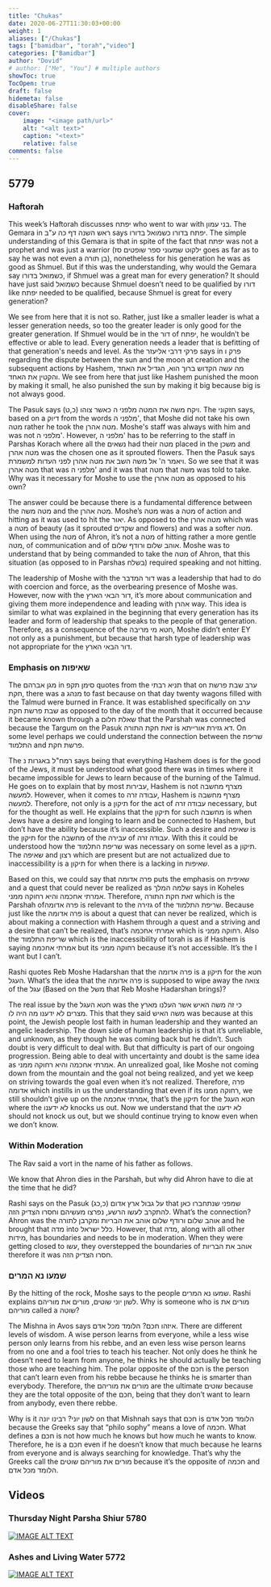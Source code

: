 ```yaml
---
title: "Chukas"
date: 2020-06-27T11:30:03+00:00
weight: 1
aliases: ["/Chukas"]
tags: ["bamidbar", "torah","video"]
categories: ["Bamidbar"]
author: "Dovid"
# author: ["Me", "You"] # multiple authors
showToc: true
TocOpen: true
draft: false
hidemeta: false
disableShare: false
cover:
    image: "<image path/url>"
    alt: "<alt text>"
    caption: "<text>"
    relative: false
comments: false
---
```

 ## 5779
 ### Haftorah
 This week’s Haftorah discusses יפתח who went to war with בני עמון. The Gemara in ראש השנה דף כה ע"ב says יפתח בדורו כשמואל בדורו. The simple understanding of this Gemara is that in spite of the fact that יפתח was not a prophet and was just a warrior (ילקוט שמעוני ספר שופטים סז goes as far as to say he was not even a בן תורה), nonetheless for his generation he was as good as Shmuel. But if this was the understanding, why would the Gemara say כשמואל בדורו, if Shmuel was a great man for every generation? It should have just said כשמואל because Shmuel doesn’t need to be qualified by דורו like יפתח needed to be qualified, because Shmuel is great for every generation?

 We see from here that it is not so. Rather, just like a smaller leader is what a lesser generation needs, so too the greater leader is only good for the greater generation. If Shmuel would be in the דור of יפתח, he wouldn’t be effective or able to lead. Every generation needs a leader that is befitting of that generation's needs and level. As the פרקי דרבי אליעזר says in פרק ו regarding the dispute between the sun and the moon at creation and the subsequent actions by Hashem, מה עשה הקדוש ברוך הוא, הגדיל את האחד והקטין את האחד. We see from here that just like Hashem punished the moon by making it small, he also punished the sun by making it big because big is not always good.

 The Pasuk says ויקח משה את המטה מלפני ה כאשר צוהו (כ,ט). The חזקוני says, based on a דיוק from the words מלפני ה', that Moshe did not take his own מטה rather he took the מטה אהרן. Moshe's staff was always with him and was not מלפני ה'. However, מלפני ה' has to be referring to the staff in Parshas Korach where all the נשאים had their מטה placed in the משכן and מטה אהרן was the chosen one as it sprouted flowers. Then the Pasuk says ויאמר ה' אל משה השב את מטה אהרן לפני העדות למשמרת. So we see that it was מטה אהרן that was מלפני ה' and it was that מטה that משה was told to take. Why was it necessary for Moshe to use the מטה אהרן as opposed to his own?

 The answer could be because there is a fundamental difference between the מטה משה and the מטה אהרן. Moshe’s מטה was a מטה of action and hitting as it was used to hit the יאור. As opposed to the מטה אהרן which was a מטה of beauty (as it sprouted שקדים and flowers) and was a softer מטה. When using the מטה of Ahron, it’s not a מטה of hitting rather a more gentle מטה, of communication and of אוהב שלום ורודף שלום. Moshe was to understand that by being commanded to take the מטה of Ahron, that this situation (as opposed to in Parshas בשלח) required speaking and not hitting.

 The leadership of Moshe with the דור המדבר was a leadership that had to do with coercion and force, as the overbearing presence of Moshe was. However, now with the דור הבאי הארץ, it’s more about communication and giving them more independence and leading with אהרן way. This idea is similar to what was explained in the beginning that every generation has its leader and form of leadership that speaks to the people of that generation. Therefore, as a consequence of the חטא מי מריבה, Moshe didn’t enter EY not only as a punishment, but because that harsh type of leadership was not appropriate for the דור הבאי הארץ.  
 ### Emphasis on שאיפות
 The מגן אברהם in סימן תקפ quotes from the תניא רבתי that on ערב שבת פרשת חקת, there was a מנהג to fast because on that day twenty wagons filled with the Talmud were burned in France. It was established specifically on ערב שבת פרשת חקת as opposed to the day of the month that it occurred because it became known through a שאלת חלום that the Parshah was connected because the Targum on the Pasuk זאת חקת התורה is דא גזירת אורייתא. On some level perhaps we could understand the connection between the שריפת התלמוד and פרשת חקת.

 The רמח"ל באגרות נ says being that everything Hashem does is for the good of the Jews, it must be understood what good there was in times where it became impossible for Jews to learn because of the burning of the Talmud. He goes on to explain that by most עבירות, Hashem is not מצרף מחשבה למעשה. However, when it comes to עבודה זרה, Hashem is מצרף מחשבה למעשה. Therefore, not only is a תיקון for the act of עבודה זרה necessary, but for the thought as well. He explains that the תיקון for such מחשבה is when Jews have a desire and longing to learn and be connected to Hashem, but don’t have the ability because it’s inaccessible. Such a desire and שאיפה is the תיקון for the מחשבה of the עבירה of עבודה זרה. With this it could be understood how the שריפת התלמוד was necessary on some level as a תיקון. The שאיפה and רצון which are present but are not actualized due to inaccessibility is a תיקון for when there is a lacking in שאיפות.

 Based on this, we could say that פרה אדומה puts the emphasis on שאיפית and a quest that could never be realized as שלמה המלך says in Koheles אמרתי אחכמה והיא רחוקה ממני. Therefore, זאת חקת התורה which is the Parshah ofפרה אדומה  is relevant to the גזירה of the שריפת התלמוד. Because just like the פרה אדומה is about a quest that can never be realized, which is about making a connection with Hashem through a quest and a striving  and a desire that can’t be realized, that’s אמרתי אחכמה which is רחוקה ממני. Also the שריפת התלמוד which is the inaccessibility of torah is as if Hashem is saying אמרתי אחכמה but its רחוקה ממני because it’s not accessible. It’s the I want but I can’t.   

 Rashi quotes Reb Moshe Hadarshan that the פרה אדומה is a תיקון for the חטא העגל. What’s the idea that the פרה אדומה is supposed to wipe away the צואה of the עגל (Based on the משל that Reb Moshe Hadarshan brings)?

 The real issue by the חטא העגל was the כי זה משה האיש אשר העלנו מארץ מצרים לא ידענו מה היה לו. This that they said משה האיש was because at this point, the Jewish people lost faith in human leadership and they wanted an angelic leadership. The down side of human leadership is that it’s unreliable, and unknown, as they though he was coming back but he didn’t. Such doubt is very difficult to deal with. But that difficulty is part of our ongoing progression. Being able to deal with uncertainty and doubt is the same idea as אמרתי אחכמה והיא רחוקה ממני. An unrealized goal, like Moshe not coming down from the mountain and the goal not being realized, and yet we keep on striving towards the goal even when it’s not realized. Therefore, פרה אדומה which instills in us the understanding that even if its רחוקה ממנו, we still shouldn’t give up on the אמרתי אחכמה, that’s the תיקון for the חטא העגל where the לא ידענו knocks us out. Now we understand that the לא ידענו should not knock us out, but we should continue trying to know even when we don’t know.      
 ### Within Moderation
 The Rav said a vort in the name of his father as follows.

 We know that Ahron dies in the Parshah, but why did Ahron have to die at the time that he did?

 Rashi says on the Pasuk על גבול ארץ אדום (כ,כג) that שמפני שנתחברו כאן להתקרב לעשו הרשע, נפרצו מעשיהם וחסרו הצדיק הזה. What’s the connection? Ahron was the אוהב שלום ורודף שלום אוהב את הבריות ומקרבן לתורה and he brought that מדה into כלל ישראל. However, that מדה, along with all other מידות, has boundaries and needs to be in moderation. When they were getting closed to עשו, they overstepped the boundaries of אוהב את הבריות therefore it was חסרו הצדיק הזה.
 ### שמעו נא המרים
 By the hitting of the rock, Moshe says to the people שמעו נא המרים. Rashi explains לשון יוני שוטים, מורים את מוריהם. Why is someone who is מורים את מוריהם called a שוטה?

 The Mishna in Avos says איזהו חכם? הלומד מכל אדם. There are different levels of wisdom. A wise person learns from everyone, while a less wise person only learns from his rebbe, and an even less wise person learns from no one and a fool tries to teach his teacher. Not only does he think he doesn’t need to learn from anyone, he thinks he should actually be teaching those who are teaching him. The polar opposite of the חכם is the person that can’t learn even from his rebbe because he thinks he is smarter than everybody. Therefore, the מורים את מוריהם are the ultimate שוטים because they are the total opposite of the חכם, being that they don’t want to learn from anybody, even there rebbe.

 Why is it לשון יוני? רבינו יונה on that Mishnah says that חכם is הלומד מכל אדם because the Greeks say that “philo sophy” means a love of חכמה. What defines a חכם is not how much he knows but how much he wants to know. Therefore, he is a חכם even if he doesn’t know that much because he learns from everyone and is always searching for knowledge. That’s why the Greeks call the מורים את מוריהם שוטים because it’s the opposite of חכמה and הלומד מכל אדם.
 ## Videos
 ### Thursday Night Parsha Shiur 5780
 [![IMAGE ALT TEXT](http://img.youtube.com/vi/uD7KG_SvYE4/0.jpg)](http://www.youtube.com/watch?v=uD7KG_SvYE4 "Video Title")
 ### Ashes and Living Water 5772
 [![IMAGE ALT TEXT](http://img.youtube.com/vi/f7yksf1A-Ac/0.jpg)](http://www.youtube.com/watch?v=f7yksf1A-Ac "Video Title")
